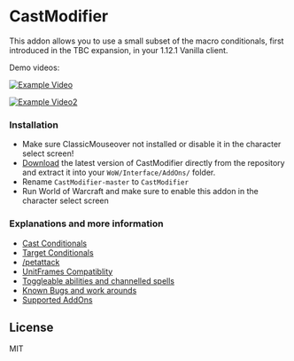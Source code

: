 # CastModifier

This addon allows you to use a small subset of the macro conditionals, first introduced in the TBC expansion, in your 1.12.1 Vanilla client.

Demo videos:

[![Example Video](https://img.youtube.com/vi/xHTe4Df77MY/0.jpg)](https://www.youtube.com/watch?v=xHTe4Df77MY)

[![Example Video2](https://img.youtube.com/vi/0w5nePeJlPU/0.jpg)](https://www.youtube.com/watch?v=0w5nePeJlPU)

### Installation

- Make sure ClassicMouseover not installed or disable it in the character select screen!
- [Download](https://github.com/DennisWG/CastModifier/archive/master.zip) the latest version of CastModifier directly from the repository and extract it into your `WoW/Interface/AddOns/` folder.
- Rename `CastModifier-master` to `CastModifier`
- Run World of Warcraft and make sure to enable this addon in the character select screen

### Explanations and more information

- [Cast Conditionals](https://github.com/DennisWG/CastModifier/wiki/cast-Conditionals)
- [Target Conditionals](https://github.com/DennisWG/CastModifier/wiki/target-Conditionals)
- [/petattack](https://github.com/DennisWG/CastModifier/wiki/petattack)
- [UnitFrames Compatiblity](https://github.com/DennisWG/CastModifier/wiki/UnitFrames-Compatibility)
- [Toggleable abilities and channelled spells](https://github.com/DennisWG/CastModifier/wiki/Toggleable-abilities-and-channelled-spells)
- [Known Bugs and work arounds](https://github.com/DennisWG/CastModifier/wiki/Known-Bugs-and-work-arounds)
- [Supported AddOns](https://github.com/DennisWG/CastModifier/wiki/Supported-AddOns)


License
----

MIT

